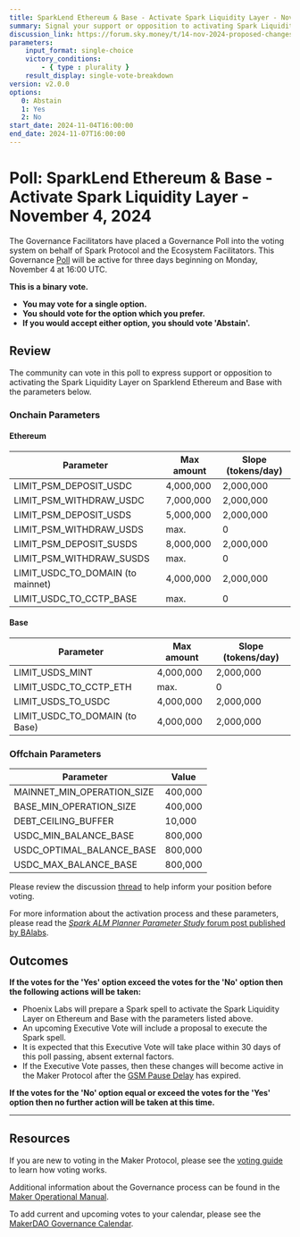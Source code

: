```yaml
---
title: SparkLend Ethereum & Base - Activate Spark Liquidity Layer - November 4, 2024
summary: Signal your support or opposition to activating Spark Liquidity Layer on Sparklend Ethereum and Base.
discussion_link: https://forum.sky.money/t/14-nov-2024-proposed-changes-to-spark-for-upcoming-spell/25466
parameters:
    input_format: single-choice
    victory_conditions:
        - { type : plurality }
    result_display: single-vote-breakdown
version: v2.0.0
options:
   0: Abstain
   1: Yes
   2: No
start_date: 2024-11-04T16:00:00
end_date: 2024-11-07T16:00:00
---
```

# Poll: SparkLend Ethereum & Base - Activate Spark Liquidity Layer - November 4, 2024

The Governance Facilitators have placed a Governance Poll into the voting system on behalf of Spark Protocol and the Ecosystem Facilitators. This Governance [Poll](https://sky-atlas.powerhouse.io/#A.1.9.1_Operational_Weekly_Cycle-b189fa17-57a9-4d4e-9780-0ce4efd94211|0db30308) will be active for three days beginning on Monday, November 4 at 16:00 UTC.

**This is a binary vote.**

- **You may vote for a single option.**
- **You should vote for the option which you prefer.**
- **If you would accept either option, you should vote 'Abstain'.**

## Review

The community can vote in this poll to express support or opposition to activating the Spark Liquidity Layer on Sparklend Ethereum and Base with the parameters below.

### Onchain Parameters

#### Ethereum

| Parameter | Max amount | Slope (tokens/day) |
|--|--|--|
| LIMIT_PSM_DEPOSIT_USDC | 4,000,000 | 2,000,000 |
| LIMIT_PSM_WITHDRAW_USDC | 7,000,000 | 2,000,000 |
| LIMIT_PSM_DEPOSIT_USDS | 5,000,000 | 2,000,000 |
| LIMIT_PSM_WITHDRAW_USDS | max. | 0 |
| LIMIT_PSM_DEPOSIT_SUSDS | 8,000,000 | 2,000,000 |
| LIMIT_PSM_WITHDRAW_SUSDS | max. | 0 |
| LIMIT_USDC_TO_DOMAIN (to mainnet) | 4,000,000 | 2,000,000 |
| LIMIT_USDC_TO_CCTP_BASE | max. | 0 |

#### Base

| Parameter | Max amount | Slope (tokens/day) |
|--|--|--|
| LIMIT_USDS_MINT | 4,000,000 | 2,000,000 |
| LIMIT_USDC_TO_CCTP_ETH | max. | 0 |
| LIMIT_USDS_TO_USDC | 4,000,000 | 2,000,000 |
| LIMIT_USDC_TO_DOMAIN (to Base) | 4,000,000 | 2,000,000 |

### Offchain Parameters

| Parameter | Value |
|--|--|
| MAINNET_MIN_OPERATION_SIZE | 400,000 |
| BASE_MIN_OPERATION_SIZE | 400,000 |
| DEBT_CEILING_BUFFER | 10,000 |
| USDC_MIN_BALANCE_BASE | 800,000 |
| USDC_OPTIMAL_BALANCE_BASE | 800,000 |
| USDC_MAX_BALANCE_BASE | 800,000 |

Please review the discussion [thread](https://forum.sky.money/t/14-nov-2024-proposed-changes-to-spark-for-upcoming-spell/25466) to help inform your position before voting.

For more information about the activation process and these parameters, please read the [_Spark ALM Planner Parameter Study_ forum post published by BAlabs](https://forum.sky.money/t/14-nov-2024-spark-alm-planner-parameter-study/25467).

## Outcomes

**If the votes for the 'Yes' option exceed the votes for the 'No' option then the following actions will be taken:**

- Phoenix Labs will prepare a Spark spell to activate the Spark Liquidity Layer on Ethereum and Base with the parameters listed above.
- An upcoming Executive Vote will include a proposal to execute the Spark spell.
- It is expected that this Executive Vote will take place within 30 days of this poll passing, absent external factors.
- If the Executive Vote passes, then these changes will become active in the Maker Protocol after the [GSM Pause Delay](https://sky-atlas.powerhouse.io/#A.1.8.2.1_Pause_Delay-a98b8227-95f6-4711-9d8d-f52cbc6ad2d0|0db30758e055) has expired.

**If the votes for the 'No' option equal or exceed the votes for the 'Yes' option then no further action will be taken at this time.**

---

## Resources

If you are new to voting in the Maker Protocol, please see the [voting guide](https://manual.makerdao.com/governance/voting-in-makerdao/on-chain-governance) to learn how voting works.

Additional information about the Governance process can be found in the [Maker Operational Manual](https://manual.makerdao.com).

To add current and upcoming votes to your calendar, please see the [MakerDAO Governance Calendar](https://manual.makerdao.com/makerdao/calendars/governance-calendar).

